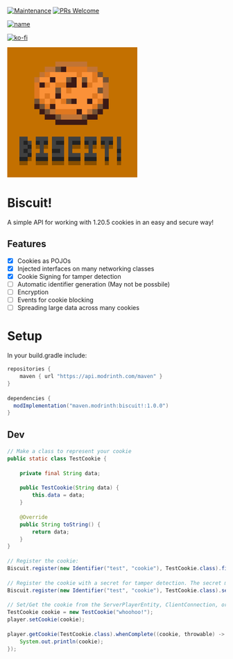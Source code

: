 [![Maintenance](https://img.shields.io/badge/Maintained%3F-yes-green.svg)](https://GitHub.com/Naereen/StrapDown.js/graphs/commit-activity)
[![PRs Welcome](https://img.shields.io/badge/PRs-welcome-brightgreen.svg?style=flat-square)](http://makeapullrequest.com)

[![name](https://github.com/modrinth/art/blob/main/Branding/Badge/badge-dark__184x72.png?raw=true)](https://modrinth.com/mod/biscuit!)

[![ko-fi](https://ko-fi.com/img/githubbutton_sm.svg)](https://ko-fi.com/G2G4DZF4D)

<img src="https://raw.githubusercontent.com/MrNavaStar/Biscuit/master/src/main/resources/assets/biscuit/icon.png" width="300" height="300">

# Biscuit!

A simple API for working with 1.20.5 cookies in an easy and secure way!

## Features

- [x] Cookies as POJOs
- [x] Injected interfaces on many networking classes
- [x] Cookie Signing for tamper detection
- [ ] Automatic identifier generation (May not be possbile)
- [ ] Encryption
- [ ] Events for cookie blocking
- [ ] Spreading large data across many cookies

# Setup
In your build.gradle include:
``` gradle
repositories {
    maven { url "https://api.modrinth.com/maven" }
}

dependencies {
  modImplementation("maven.modrinth:biscuit!:1.0.0")
}
```

## Dev

```java
// Make a class to represent your cookie
public static class TestCookie {

    private final String data;
    
    public TestCookie(String data) {
        this.data = data;
    }

    @Override
    public String toString() {
        return data;
    }
}

// Register the cookie:
Biscuit.register(new Identifier("test", "cookie"), TestCookie.class).finish();

// Register the cookie with a secret for tamper detection. The secret must be the same on all servers requesting this cookie:
Biscuit.register(new Identifier("test", "cookie"), TestCookie.class).setSecret("my_secret").finish();

// Set/Get the cookie from the ServerPlayerEntity, ClientConnection, or any of the network handlers (Not handshake)
TestCookie cookie = new TestCookie("whoohoo!");
player.setCookie(cookie);

player.getCookie(TestCookie.class).whenComplete((cookie, throwable) -> {
    System.out.println(cookie);
});
```
